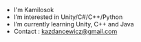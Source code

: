 - I'm Kamilosok
- I’m interested in Unity/C#/C++/Python
- I’m currently learning Unity, C++ and Java
- Contact : kazdancewicz@gmail.com
